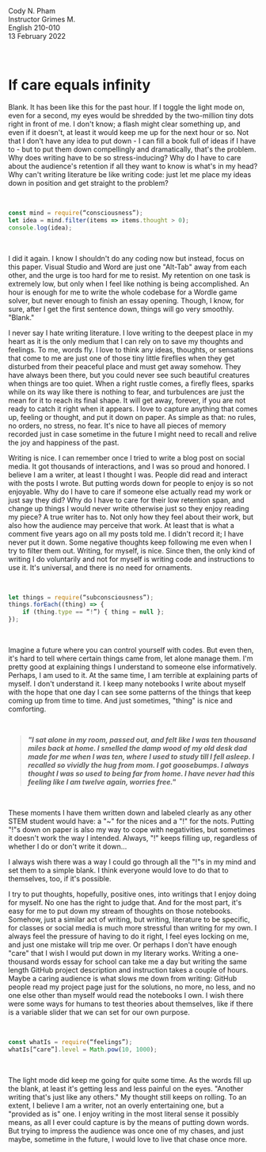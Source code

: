 <div class="small-text" id="info">
<span>Cody N. Pham</span>
</br>
<span>Instructor Grimes M.</span>
</br>
<span>English 210-010</span>
</br>
<span>13 February 2022</span>
</br>
</div>

</br>

</br>

# If care equals infinity

Blank. It has been like this for the past hour. If I toggle the light mode on, even for a second, my eyes would be shredded by the two-million tiny dots right in front of me. I don't know; a flash might clear something up, and even if it doesn't, at least it would keep me up for the next hour or so. Not that I don't have any idea to put down - I can fill a book full of ideas if I have to - but to put them down compellingly and dramatically, that's the problem. Why does writing have to be so stress-inducing? Why do I have to care about the audience's retention if all they want to know is what's in my head? Why can't writing literature be like writing code: just let me place my ideas down in position and get straight to the problem?

</br>

```js
const mind = require(“consciousness”);
let idea = mind.filter(items => items.thought > 0);
console.log(idea);
```

</br>

I did it again. I know I shouldn't do any coding now but instead, focus on this paper. Visual Studio and Word are just one "Alt-Tab" away from each other, and the urge is too hard for me to resist. My retention on one task is extremely low, but only when I feel like nothing is being accomplished. An hour is enough for me to write the whole codebase for a Wordle game solver, but never enough to finish an essay opening. Though, I know, for sure, after I get the first sentence down, things will go very smoothly. "Blank."

I never say I hate writing literature. I love writing to the deepest place in my heart as it is the only medium that I can rely on to save my thoughts and feelings. To me, words fly. I love to think any ideas, thoughts, or sensations that come to me are just one of those tiny little fireflies when they get disturbed from their peaceful place and must get away somehow. They have always been there, but you could never see such beautiful creatures when things are too quiet. When a right rustle comes, a firefly flees, sparks while on its way like there is nothing to fear, and turbulences are just the mean for it to reach its final shape. It will get away, forever, if you are not ready to catch it right when it appears. I love to capture anything that comes up, feeling or thought, and put it down on paper. As simple as that: no rules, no orders, no stress, no fear. It's nice to have all pieces of memory recorded just in case sometime in the future I might need to recall and relive the joy and happiness of the past.

Writing is nice. I can remember once I tried to write a blog post on social media. It got thousands of interactions, and I was so proud and honored. I believe I am a writer, at least I thought I was. People did read and interact with the posts I wrote. But putting words down for people to enjoy is so not enjoyable. Why do I have to care if someone else actually read my work or just say they did? Why do I have to care for their low retention span, and change up things I would never write otherwise just so they enjoy reading my piece? A true writer has to. Not only how they feel about their work, but also how the audience may perceive that work. At least that is what a comment five years ago on all my posts told me. I didn't record it; I have never put it down. Some negative thoughts keep following me even when I try to filter them out.
Writing, for myself, is nice. Since then, the only kind of writing I do voluntarily and not for myself is writing code and instructions to use it. It's universal, and there is no need for ornaments.

</br>

```js
let things = require(“subconsciousness”);
things.forEach((thing) => {
    if (thing.type == “!”) { thing = null };
});
```

</br>

Imagine a future where you can control yourself with codes. But even then, it's hard to tell where certain things came from, let alone manage them. I'm pretty good at explaining things I understand to someone else informatively. Perhaps, I am used to it. At the same time, I am terrible at explaining parts of myself. I don't understand it. I keep many notebooks I write about myself with the hope that one day I can see some patterns of the things that keep coming up from time to time. And just sometimes, "thing" is nice and comforting.

</br>

> ***"I sat alone in my room, passed out, and felt like I was ten thousand miles back at home. I smelled the damp wood of my old desk dad made for me when I was ten, where I used to study till I fell asleep. I recalled so vividly the hug from mom. I got goosebumps. I always thought I was so used to being far from home. I have never had this feeling like I am twelve again, worries free."***

</br>

These moments I have them written down and labeled clearly as any other STEM student would have: a "~" for the nices and a "!" for the nots. Putting "!"s down on paper is also my way to cope with negativities, but sometimes it doesn't work the way I intended. Always, "!" keeps filling up, regardless of whether I do or don't write it down...

I always wish there was a way I could go through all the "!"s in my mind and set them to a simple blank. I think everyone would love to do that to themselves, too, if it's possible.

I try to put thoughts, hopefully, positive ones, into writings that I enjoy doing for myself. No one has the right to judge that. And for the most part, it's easy for me to put down my stream of thoughts on those notebooks. Somehow, just a similar act of writing, but writing, literature to be specific, for classes or social media is much more stressful than writing for my own. I always feel the pressure of having to do it right, I feel eyes locking on me, and just one mistake will trip me over. Or perhaps I don't have enough "care" that I wish I would put down in my literary works. Writing a one-thousand words essay for school can take me a day but writing the same length GitHub project description and instruction takes a couple of hours. Maybe a caring audience is what slows me down from writing: GitHub people read my project page just for the solutions, no more, no less, and no one else other than myself would read the notebooks I own. I wish there were some ways for humans to test theories about themselves, like if there is a variable slider that we can set for our own purpose.

</br>

```js
const whatIs = require(“feelings”);
whatIs[“care”].level = Math.pow(10, 1000);
```

</br>

The light mode did keep me going for quite some time. As the words fill up the blank, at least it's getting less and less painful on the eyes. "Another writing that's just like any others." My thought still keeps on rolling. To an extent, I believe I am a writer, not an overly entertaining one, but a "provided as is" one. I enjoy writing in the most literal sense it possibly means, as all I ever could capture is by the means of putting down words. But trying to impress the audience was once one of my chases, and just maybe, sometime in the future, I would love to live that chase once more.

</br>
